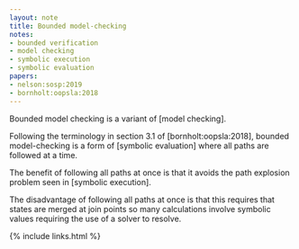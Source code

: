```yaml
---
layout: note
title: Bounded model-checking
notes:
- bounded verification
- model checking
- symbolic execution
- symbolic evaluation
papers:
- nelson:sosp:2019
- bornholt:oopsla:2018
---
```


Bounded model checking is a variant of [model checking].

Following the terminology in section 3.1 of 
[bornholt:oopsla:2018], bounded model-checking is a form of
[symbolic evaluation] where all paths are followed at a time.

The benefit of following all paths at once is that it avoids the path explosion
problem seen in [symbolic execution].

The disadvantage of following all paths at once is that this
requires that states are merged at join points so many calculations
involve symbolic values requiring the use of a solver to resolve.

{% include links.html %}
